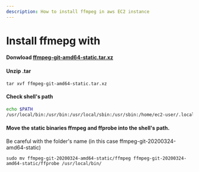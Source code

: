 ```yaml
---
description: How to install ffmpeg in aws EC2 instance
---
```


# Install ffmepg with

#### Donwload [ffmpeg-git-amd64-static.tar.xz](https://johnvansickle.com/ffmpeg/builds/ffmpeg-git-amd64-static.tar.xz)

#### Unzip .tar 

```text
tar xvf ffmpeg-git-amd64-static.tar.xz
```

#### Check shell's path

```bash
echo $PATH
/usr/local/bin:/usr/bin:/usr/local/sbin:/usr/sbin:/home/ec2-user/.local/bin:/home/ec2-user/bin
```

#### Move the static binaries ffmpeg and ffprobe into the shell's path.

Be careful with the folder's name \(in this case ffmpeg-git-20200324-amd64-static\)

```text
sudo mv ffmpeg-git-20200324-amd64-static/ffmpeg ffmpeg-git-20200324-amd64-static/ffprobe /usr/local/bin/
```

